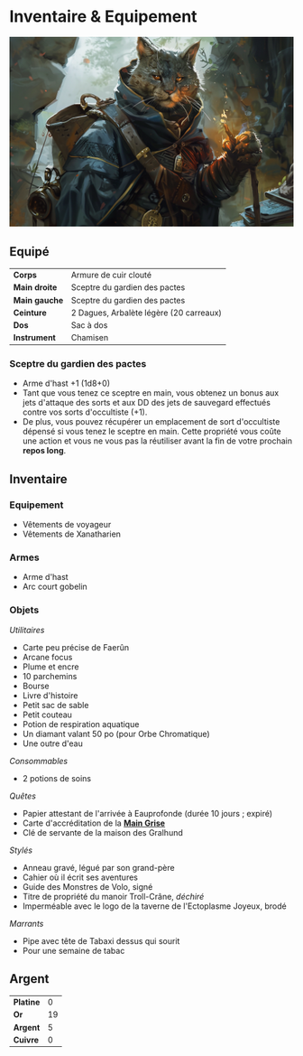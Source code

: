 # Inventaire & Equipement

![Inventaire](./_images/inventaire.png)

## Equipé
|||
|-|-|
|**Corps**|Armure de cuir clouté|
|**Main droite**|Sceptre du gardien des pactes|
|**Main gauche**|Sceptre du gardien des pactes|
|**Ceinture**|2 Dagues, Arbalète légère (20 carreaux)|
|**Dos**|Sac à dos|
|**Instrument**|Chamisen|

### Sceptre du gardien des pactes
* Arme d'hast +1 (1d8+0)
* Tant que vous tenez ce sceptre en main, vous obtenez un bonus aux jets d'attaque des sorts et aux DD des jets de sauvegard effectués contre vos sorts d'occultiste (+1).
* De plus, vous pouvez récupérer un emplacement de sort d'occultiste dépensé si vous tenez le sceptre en main. Cette propriété vous coûte une action et vous ne vous pas la réutiliser avant la fin de votre prochain **repos long**.

## Inventaire

### Equipement
* Vêtements de voyageur
* Vêtements de Xanatharien

### Armes
* Arme d'hast
* Arc court gobelin

### Objets
*Utilitaires*
* Carte peu précise de Faerûn
* Arcane focus
* Plume et encre
* 10 parchemins
* Bourse
* Livre d'histoire
* Petit sac de sable
* Petit couteau
* Potion de respiration aquatique
* Un diamant valant 50 po (pour Orbe Chromatique)
* Une outre d'eau

*Consommables*
* 2 potions de soins

*Quêtes*
* Papier attestant de l'arrivée à Eauprofonde (durée 10 jours ; expiré)
* Carte d'accréditation de la [**Main Grise**](./AVENTURE/ORGANISATIONS/ForceGrise.md)
* Clé de servante de la maison des Gralhund

*Stylés*
* Anneau gravé, légué par son grand-père
* Cahier où il écrit ses aventures
* Guide des Monstres de Volo, signé
* Titre de propriété du manoir Troll-Crâne, *déchiré*
* Imperméable avec le logo de la taverne de l'Ectoplasme Joyeux, brodé

*Marrants*
* Pipe avec tête de Tabaxi dessus qui sourit
* Pour une semaine de tabac

## Argent
| | |
|-|-|
|**Platine**|0|
|**Or**|19|
|**Argent**|5|
|**Cuivre**|0|